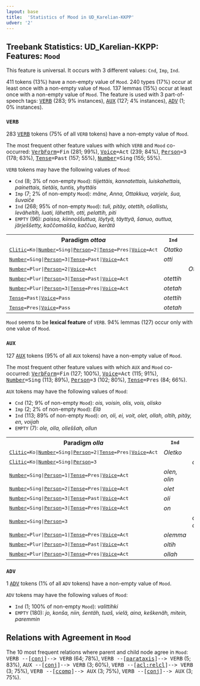 ```yaml
---
layout: base
title:  'Statistics of Mood in UD_Karelian-KKPP'
udver: '2'
---
```


## Treebank Statistics: UD_Karelian-KKPP: Features: `Mood`

This feature is universal.
It occurs with 3 different values: `Cnd`, `Imp`, `Ind`.

411 tokens (13%) have a non-empty value of `Mood`.
240 types (17%) occur at least once with a non-empty value of `Mood`.
137 lemmas (15%) occur at least once with a non-empty value of `Mood`.
The feature is used with 3 part-of-speech tags: <tt><a href="krl_kkpp-pos-VERB.html">VERB</a></tt> (283; 9% instances), <tt><a href="krl_kkpp-pos-AUX.html">AUX</a></tt> (127; 4% instances), <tt><a href="krl_kkpp-pos-ADV.html">ADV</a></tt> (1; 0% instances).

### `VERB`

283 <tt><a href="krl_kkpp-pos-VERB.html">VERB</a></tt> tokens (75% of all `VERB` tokens) have a non-empty value of `Mood`.

The most frequent other feature values with which `VERB` and `Mood` co-occurred: <tt><a href="krl_kkpp-feat-VerbForm.html">VerbForm</a></tt><tt>=Fin</tt> (281; 99%), <tt><a href="krl_kkpp-feat-Voice.html">Voice</a></tt><tt>=Act</tt> (239; 84%), <tt><a href="krl_kkpp-feat-Person.html">Person</a></tt><tt>=3</tt> (178; 63%), <tt><a href="krl_kkpp-feat-Tense.html">Tense</a></tt><tt>=Past</tt> (157; 55%), <tt><a href="krl_kkpp-feat-Number.html">Number</a></tt><tt>=Sing</tt> (155; 55%).

`VERB` tokens may have the following values of `Mood`:

* `Cnd` (8; 3% of non-empty `Mood`): <em>tiijettäis, kannatettais, luiskahettais, painettais, tietäis, tuntis, yhyttäis</em>
* `Imp` (7; 2% of non-empty `Mood`): <em>mäne, Anna, Ottakkua, varjele, šua, šuvaiče</em>
* `Ind` (268; 95% of non-empty `Mood`): <em>tuli, pitäy, otettih, ošallistu, leväheltih, luati, lähettih, otti, pelattih, piti</em>
* `EMPTY` (96): <em>paissa, kiinnoššuttua, löytyä, täyttyä, šanuo, auttua, järješšetty, kaččomašša, kaččuo, kerätä</em>

<table>
  <tr><th>Paradigm <i>ottoa</i></th><th><tt>Ind</tt></th><th><tt>Imp</tt></th></tr>
  <tr><td><tt><tt><a href="krl_kkpp-feat-Clitic.html">Clitic</a></tt><tt>=Ko</tt>|<tt><a href="krl_kkpp-feat-Number.html">Number</a></tt><tt>=Sing</tt>|<tt><a href="krl_kkpp-feat-Person.html">Person</a></tt><tt>=2</tt>|<tt><a href="krl_kkpp-feat-Tense.html">Tense</a></tt><tt>=Pres</tt>|<tt><a href="krl_kkpp-feat-Voice.html">Voice</a></tt><tt>=Act</tt></tt></td><td><em>Otatko</em></td><td></td></tr>
  <tr><td><tt><tt><a href="krl_kkpp-feat-Number.html">Number</a></tt><tt>=Sing</tt>|<tt><a href="krl_kkpp-feat-Person.html">Person</a></tt><tt>=3</tt>|<tt><a href="krl_kkpp-feat-Tense.html">Tense</a></tt><tt>=Past</tt>|<tt><a href="krl_kkpp-feat-Voice.html">Voice</a></tt><tt>=Act</tt></tt></td><td><em>otti</em></td><td></td></tr>
  <tr><td><tt><tt><a href="krl_kkpp-feat-Number.html">Number</a></tt><tt>=Plur</tt>|<tt><a href="krl_kkpp-feat-Person.html">Person</a></tt><tt>=2</tt>|<tt><a href="krl_kkpp-feat-Voice.html">Voice</a></tt><tt>=Act</tt></tt></td><td></td><td><em>Ottakkua</em></td></tr>
  <tr><td><tt><tt><a href="krl_kkpp-feat-Number.html">Number</a></tt><tt>=Plur</tt>|<tt><a href="krl_kkpp-feat-Person.html">Person</a></tt><tt>=3</tt>|<tt><a href="krl_kkpp-feat-Tense.html">Tense</a></tt><tt>=Past</tt>|<tt><a href="krl_kkpp-feat-Voice.html">Voice</a></tt><tt>=Act</tt></tt></td><td><em>otettih</em></td><td></td></tr>
  <tr><td><tt><tt><a href="krl_kkpp-feat-Number.html">Number</a></tt><tt>=Plur</tt>|<tt><a href="krl_kkpp-feat-Person.html">Person</a></tt><tt>=3</tt>|<tt><a href="krl_kkpp-feat-Tense.html">Tense</a></tt><tt>=Pres</tt>|<tt><a href="krl_kkpp-feat-Voice.html">Voice</a></tt><tt>=Act</tt></tt></td><td><em>otetah</em></td><td></td></tr>
  <tr><td><tt><tt><a href="krl_kkpp-feat-Tense.html">Tense</a></tt><tt>=Past</tt>|<tt><a href="krl_kkpp-feat-Voice.html">Voice</a></tt><tt>=Pass</tt></tt></td><td><em>otettih</em></td><td></td></tr>
  <tr><td><tt><tt><a href="krl_kkpp-feat-Tense.html">Tense</a></tt><tt>=Pres</tt>|<tt><a href="krl_kkpp-feat-Voice.html">Voice</a></tt><tt>=Pass</tt></tt></td><td><em>otetah</em></td><td></td></tr>
</table>

`Mood` seems to be **lexical feature** of `VERB`. 94% lemmas (127) occur only with one value of `Mood`.

### `AUX`

127 <tt><a href="krl_kkpp-pos-AUX.html">AUX</a></tt> tokens (95% of all `AUX` tokens) have a non-empty value of `Mood`.

The most frequent other feature values with which `AUX` and `Mood` co-occurred: <tt><a href="krl_kkpp-feat-VerbForm.html">VerbForm</a></tt><tt>=Fin</tt> (127; 100%), <tt><a href="krl_kkpp-feat-Voice.html">Voice</a></tt><tt>=Act</tt> (115; 91%), <tt><a href="krl_kkpp-feat-Number.html">Number</a></tt><tt>=Sing</tt> (113; 89%), <tt><a href="krl_kkpp-feat-Person.html">Person</a></tt><tt>=3</tt> (102; 80%), <tt><a href="krl_kkpp-feat-Tense.html">Tense</a></tt><tt>=Pres</tt> (84; 66%).

`AUX` tokens may have the following values of `Mood`:

* `Cnd` (12; 9% of non-empty `Mood`): <em>ois, voisin, olis, vois, olisko</em>
* `Imp` (2; 2% of non-empty `Mood`): <em>Elä</em>
* `Ind` (113; 89% of non-empty `Mood`): <em>on, oli, ei, voit, olet, ollah, oltih, pitäy, en, voijah</em>
* `EMPTY` (7): <em>ole, olla, olleššah, ollun</em>

<table>
  <tr><th>Paradigm <i>olla</i></th><th><tt>Ind</tt></th><th><tt>Cnd</tt></th></tr>
  <tr><td><tt><tt><a href="krl_kkpp-feat-Clitic.html">Clitic</a></tt><tt>=Ko</tt>|<tt><a href="krl_kkpp-feat-Number.html">Number</a></tt><tt>=Sing</tt>|<tt><a href="krl_kkpp-feat-Person.html">Person</a></tt><tt>=2</tt>|<tt><a href="krl_kkpp-feat-Tense.html">Tense</a></tt><tt>=Pres</tt>|<tt><a href="krl_kkpp-feat-Voice.html">Voice</a></tt><tt>=Act</tt></tt></td><td><em>Oletko</em></td><td></td></tr>
  <tr><td><tt><tt><a href="krl_kkpp-feat-Clitic.html">Clitic</a></tt><tt>=Ko</tt>|<tt><a href="krl_kkpp-feat-Number.html">Number</a></tt><tt>=Sing</tt>|<tt><a href="krl_kkpp-feat-Person.html">Person</a></tt><tt>=3</tt></tt></td><td></td><td><em>olisko</em></td></tr>
  <tr><td><tt><tt><a href="krl_kkpp-feat-Number.html">Number</a></tt><tt>=Sing</tt>|<tt><a href="krl_kkpp-feat-Person.html">Person</a></tt><tt>=1</tt>|<tt><a href="krl_kkpp-feat-Tense.html">Tense</a></tt><tt>=Pres</tt>|<tt><a href="krl_kkpp-feat-Voice.html">Voice</a></tt><tt>=Act</tt></tt></td><td><em>olen, olin</em></td><td></td></tr>
  <tr><td><tt><tt><a href="krl_kkpp-feat-Number.html">Number</a></tt><tt>=Sing</tt>|<tt><a href="krl_kkpp-feat-Person.html">Person</a></tt><tt>=2</tt>|<tt><a href="krl_kkpp-feat-Tense.html">Tense</a></tt><tt>=Pres</tt>|<tt><a href="krl_kkpp-feat-Voice.html">Voice</a></tt><tt>=Act</tt></tt></td><td><em>olet</em></td><td></td></tr>
  <tr><td><tt><tt><a href="krl_kkpp-feat-Number.html">Number</a></tt><tt>=Sing</tt>|<tt><a href="krl_kkpp-feat-Person.html">Person</a></tt><tt>=3</tt>|<tt><a href="krl_kkpp-feat-Tense.html">Tense</a></tt><tt>=Past</tt>|<tt><a href="krl_kkpp-feat-Voice.html">Voice</a></tt><tt>=Act</tt></tt></td><td><em>oli</em></td><td></td></tr>
  <tr><td><tt><tt><a href="krl_kkpp-feat-Number.html">Number</a></tt><tt>=Sing</tt>|<tt><a href="krl_kkpp-feat-Person.html">Person</a></tt><tt>=3</tt>|<tt><a href="krl_kkpp-feat-Tense.html">Tense</a></tt><tt>=Pres</tt>|<tt><a href="krl_kkpp-feat-Voice.html">Voice</a></tt><tt>=Act</tt></tt></td><td><em>on</em></td><td></td></tr>
  <tr><td><tt><tt><a href="krl_kkpp-feat-Number.html">Number</a></tt><tt>=Sing</tt>|<tt><a href="krl_kkpp-feat-Person.html">Person</a></tt><tt>=3</tt></tt></td><td></td><td><em>ois, olis</em></td></tr>
  <tr><td><tt><tt><a href="krl_kkpp-feat-Number.html">Number</a></tt><tt>=Plur</tt>|<tt><a href="krl_kkpp-feat-Person.html">Person</a></tt><tt>=1</tt>|<tt><a href="krl_kkpp-feat-Tense.html">Tense</a></tt><tt>=Pres</tt>|<tt><a href="krl_kkpp-feat-Voice.html">Voice</a></tt><tt>=Act</tt></tt></td><td><em>olemma</em></td><td></td></tr>
  <tr><td><tt><tt><a href="krl_kkpp-feat-Number.html">Number</a></tt><tt>=Plur</tt>|<tt><a href="krl_kkpp-feat-Person.html">Person</a></tt><tt>=3</tt>|<tt><a href="krl_kkpp-feat-Tense.html">Tense</a></tt><tt>=Past</tt>|<tt><a href="krl_kkpp-feat-Voice.html">Voice</a></tt><tt>=Act</tt></tt></td><td><em>oltih</em></td><td></td></tr>
  <tr><td><tt><tt><a href="krl_kkpp-feat-Number.html">Number</a></tt><tt>=Plur</tt>|<tt><a href="krl_kkpp-feat-Person.html">Person</a></tt><tt>=3</tt>|<tt><a href="krl_kkpp-feat-Tense.html">Tense</a></tt><tt>=Pres</tt>|<tt><a href="krl_kkpp-feat-Voice.html">Voice</a></tt><tt>=Act</tt></tt></td><td><em>ollah</em></td><td></td></tr>
</table>

### `ADV`

1 <tt><a href="krl_kkpp-pos-ADV.html">ADV</a></tt> tokens (1% of all `ADV` tokens) have a non-empty value of `Mood`.

`ADV` tokens may have the following values of `Mood`:

* `Ind` (1; 100% of non-empty `Mood`): <em>valittihki</em>
* `EMPTY` (180): <em>jo, konša, niin, šentäh, tuaš, vielä, aina, keškenäh, mitein, paremmin</em>

## Relations with Agreement in `Mood`

The 10 most frequent relations where parent and child node agree in `Mood`:
<tt>VERB --[<tt><a href="krl_kkpp-dep-conj.html">conj</a></tt>]--> VERB</tt> (64; 78%),
<tt>VERB --[<tt><a href="krl_kkpp-dep-parataxis.html">parataxis</a></tt>]--> VERB</tt> (5; 83%),
<tt>AUX --[<tt><a href="krl_kkpp-dep-conj.html">conj</a></tt>]--> VERB</tt> (3; 60%),
<tt>VERB --[<tt><a href="krl_kkpp-dep-acl-relcl.html">acl:relcl</a></tt>]--> VERB</tt> (3; 75%),
<tt>VERB --[<tt><a href="krl_kkpp-dep-ccomp.html">ccomp</a></tt>]--> AUX</tt> (3; 75%),
<tt>VERB --[<tt><a href="krl_kkpp-dep-conj.html">conj</a></tt>]--> AUX</tt> (3; 75%).

